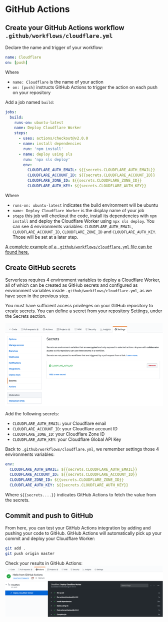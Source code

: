 # GitHub Actions
## Create your GitHub Actions workflow `.github/workflows/cloudflare.yml`

Declare the name and trigger of your workflow:
```yaml
name: Cloudflare
on: [push]
```

Where
* `name: Cloudflare` is the name of your action
* `on: [push]` instructs GitHub Actions to trigger the action on each push on your repository

Add a job named `build`:
```yaml
jobs:
  build:
    runs-on: ubuntu-latest
    name: Deploy Cloudflare Worker
    steps:
      - uses: actions/checkout@v2.0.0
      - name: install dependencies
        run: 'npm install'
      - name: deploy using sls
        run: 'npx sls deploy'
        env:
          CLOUDFLARE_AUTH_EMAIL: ${{secrets.CLOUDFLARE_AUTH_EMAIL}}
          CLOUDFLARE_ACCOUNT_ID: ${{secrets.CLOUDFLARE_ACCOUNT_ID}}
          CLOUDFLARE_ZONE_ID: ${{secrets.CLOUDFLARE_ZONE_ID}}
          CLOUDFLARE_AUTH_KEY: ${{secrets.CLOUDFLARE_AUTH_KEY}}
```

Where
* `runs-on: ubuntu-latest` indicates the build environment will be ubuntu
* `name: Deploy Cloudflare Worker` is the display name of your job
* `steps` this job will checkout the code, install its dependencies with `npm install` and deploy the Cloudflare Worker using `npx sls deploy`. You can see 4 environments variables: `CLOUDFLARE_AUTH_EMAIL`, `CLOUDFLARE_ACCOUNT_ID`, `CLOUDFLARE_ZONE_ID` and `CLOUDFLARE_AUTH_KEY`. Those will be set at a later step.

[A complete example of a `.github/workflows/cloudflare.yml` file can be found here.](../.github/workflows/cloudflare.yml)

## Create GitHub secrets
Serverless requires 4 environment variables to deploy a Cloudflare Worker, all of which can be created as GitHub secrets and configured as environment variables inside `.github/workflows/cloudflare.yml`, as we have seen in the previous step.

You must have sufficient access privileges on your GitHub repository to create secrets. You can define a secret from your repository Settings, under the Secrets section.

![Add secrets to your GitHub Repository](githubsecrets.png)

Add the following secrets:
* `CLOUDFLARE_AUTH_EMAIL`: your Cloudflare email
* `CLOUDFLARE_ACCOUNT_ID`: your Cloudflare account ID
* `CLOUDFLARE_ZONE_ID`: your Cloudflare Zone ID
* `CLOUDFLARE_AUTH_KEY`: your Cloudflare Global API Key

Back to `.github/workflows/cloudflare.yml`, we remember settings those 4 environments variables:
```yaml
env:
  CLOUDFLARE_AUTH_EMAIL: ${{secrets.CLOUDFLARE_AUTH_EMAIL}}
  CLOUDFLARE_ACCOUNT_ID: ${{secrets.CLOUDFLARE_ACCOUNT_ID}}
  CLOUDFLARE_ZONE_ID: ${{secrets.CLOUDFLARE_ZONE_ID}}
  CLOUDFLARE_AUTH_KEY: ${{secrets.CLOUDFLARE_AUTH_KEY}}
```

Where `${{secrets....}}` indicates GitHub Actions to fetch the value from the secrets.

## Commit and push to GitHub
From here, you can test your GitHub Actions integration by adding and pushing your code to GitHub. GitHub Actions will automatically pick up your commit and deploy your Cloudflare Worker:
```bash
git add .
git push origin master
```

Check your results in GitHub Actions:
![GitHub Actions results](githubactionsresults.png)
